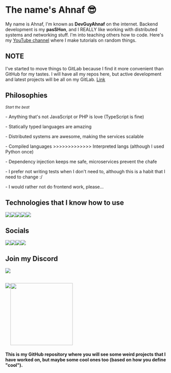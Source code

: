# The name's Ahnaf 😎

<p>My name is Ahnaf, I'm known as <b>DevGuyAhnaf</b> on the internet. Backend development is my <b>pasSHon</b>, and I REALLY like working with distributed systems and networking stuff. I'm into teaching others how to code. Here's my <a href="https://youtube.com/c/ahnafzamil">YouTube channel</a> where I make tutorials on random things.</p>

## NOTE
I've started to move things to GitLab because I find it more convenient than GitHub for my tastes. I will have all my repos here, but active development and latest projects will be all on my GitLab. [Link](https://gitlab.com/ahnaf-zamil/)

## Philosophies

<small><i>Start the beat</i></small>

<p>- Anything that's not JavaScript or PHP is love (TypeScript is fine)</p>
<p>- Statically typed languages are amazing</p>
<p>- Distributed systems are awesome, making the services scalable</p>
<p>- Compiled languages >>>>>>>>>>>>> Interpreted langs (although I used Python once)</p>
<p>- Dependency injection keeps me safe, microservices prevent the chafe</p>
<p>- I prefer not writing tests when I don't need to, although this is a habit that I need to change :/</p>
<p>- I would rather not do frontend work, please...</p>

## Technologies that I know how to use

<div style="display: flex;">
  <img src="https://img.shields.io/badge/-StackOverflow-001633?style=for-the-badge&logo=stackoverflow">
  <img src="https://img.shields.io/badge/-Google-001633?style=for-the-badge&logo=google">
  <img src="https://img.shields.io/badge/-Geeks For Geeks-001633?style=for-the-badge&logo=geeksforgeeks">
  <img src="https://img.shields.io/badge/-YouTube-001633?style=for-the-badge&logo=youtube">
  <img src="https://img.shields.io/badge/-Dev.To-001633?style=for-the-badge&logo=devdotto">
</div>

## Socials
<div style="display: flex;">
  <a href=""><img src="https://img.shields.io/badge/-Discord-black?style=for-the-badge&logo=discord&label=Ahnaf%234346"></a>
  <a href="https://twitter.com/devguyahnaf"><img src="https://img.shields.io/badge/-Twitter-black?style=for-the-badge&logo=twitter&label=devguyahnaf"></a>
  <a href="https://youtube.com/c/ahnafzamil"><img src="https://img.shields.io/badge/-YouTube-black?style=for-the-badge&logo=youtube&label=DevGuyAhnaf"></a>
  <a href="mailto:ahnaf@ahnafzamil.com"><img src="https://img.shields.io/badge/-Email-black?style=for-the-badge&logo=gmail&label=hi@ahnafzamil.com"></a>
</div>

## Join my Discord
<a href="https://discord.gg/3chuca3EMh"><img src="https://discord.com/api/guilds/783359069993435146/widget.png?style=banner2"></a>

<br>
<div style="display: flex; width:100%; ">
  <img align="center" src="https://github-readme-stats.vercel.app/api?username=ahnaf-zamil&show_icons=true&theme=rose_pine" />
  <img align="center" src="https://github-readme-stats.vercel.app/api/top-langs/?username=ahnaf-zamil&layout=compact&card_width=250&langs_count=6&theme=rose_pine" height="195rem" />
</div>

<h4>This is my GitHub repository where you will see some weird projects that I have worked on, but maybe some cool ones too (based on how you define "cool").</h4>
